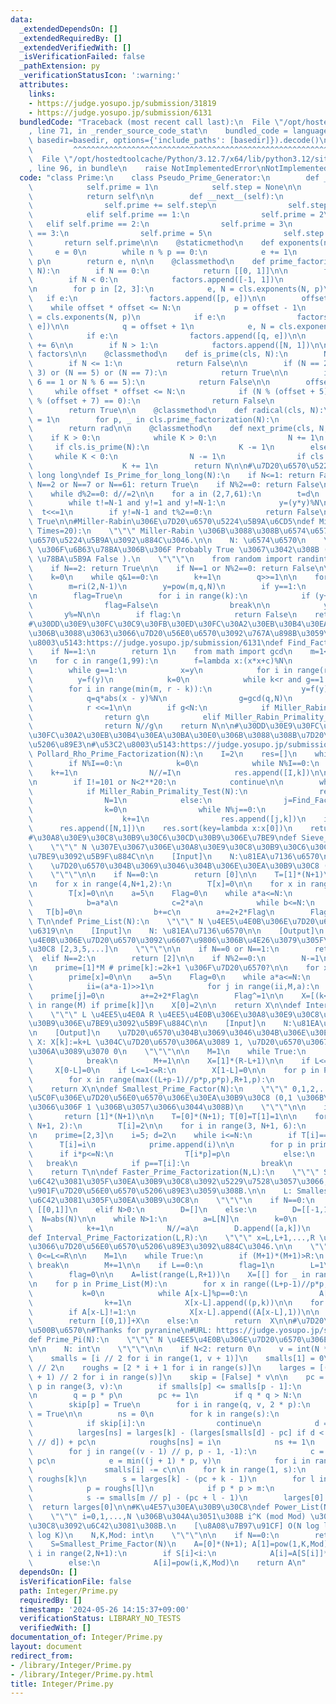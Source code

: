 ```yaml
---
data:
  _extendedDependsOn: []
  _extendedRequiredBy: []
  _extendedVerifiedWith: []
  _isVerificationFailed: false
  _pathExtension: py
  _verificationStatusIcon: ':warning:'
  attributes:
    links:
    - https://judge.yosupo.jp/submission/31819
    - https://judge.yosupo.jp/submission/6131
  bundledCode: "Traceback (most recent call last):\n  File \"/opt/hostedtoolcache/Python/3.12.7/x64/lib/python3.12/site-packages/onlinejudge_verify/documentation/build.py\"\
    , line 71, in _render_source_code_stat\n    bundled_code = language.bundle(stat.path,\
    \ basedir=basedir, options={'include_paths': [basedir]}).decode()\n          \
    \         ^^^^^^^^^^^^^^^^^^^^^^^^^^^^^^^^^^^^^^^^^^^^^^^^^^^^^^^^^^^^^^^^^^^^^^^^^^^^^^^^^\n\
    \  File \"/opt/hostedtoolcache/Python/3.12.7/x64/lib/python3.12/site-packages/onlinejudge_verify/languages/python.py\"\
    , line 96, in bundle\n    raise NotImplementedError\nNotImplementedError\n"
  code: "class Prime:\n    class Pseudo_Prime_Generator:\n        def __init__(self):\n\
    \            self.prime = 1\n            self.step = None\n\n        def __iter__(self):\n\
    \            return self\n\n        def __next__(self):\n            if self.step:\n\
    \                self.prime += self.step\n                self.step = 6 - self.step\n\
    \            elif self.prime == 1:\n                self.prime = 2\n         \
    \   elif self.prime == 2:\n                self.prime = 3\n            elif self.prime\
    \ == 3:\n                self.prime = 5\n                self.step = 2\n     \
    \       return self.prime\n\n    @staticmethod\n    def exponents(n, p):\n   \
    \     e = 0\n        while n % p == 0:\n            e += 1\n            n //=\
    \ p\n        return e, n\n\n    @classmethod\n    def prime_factorization(cls,\
    \ N):\n        if N == 0:\n            return [[0, 1]]\n\n        factors = []\n\
    \        if N < 0:\n            factors.append([-1, 1])\n            N = abs(N)\n\
    \n        for p in [2, 3]:\n            e, N = cls.exponents(N, p)\n         \
    \   if e:\n                factors.append([p, e])\n\n        offset = 6\n    \
    \    while offset * offset <= N:\n            p = offset - 1\n            e, N\
    \ = cls.exponents(N, p)\n            if e:\n                factors.append([p,\
    \ e])\n\n            q = offset + 1\n            e, N = cls.exponents(N, q)\n\
    \            if e:\n                factors.append([q, e])\n\n            offset\
    \ += 6\n\n        if N > 1:\n            factors.append([N, 1])\n\n        return\
    \ factors\n\n    @classmethod\n    def is_prime(cls, N):\n        N = abs(N)\n\
    \        if N <= 1:\n            return False\n\n        if (N == 2) or (N ==\
    \ 3) or (N == 5) or (N == 7):\n            return True\n\n        if not (N %\
    \ 6 == 1 or N % 6 == 5):\n            return False\n\n        offset = 0\n   \
    \     while offset * offset <= N:\n            if (N % (offset + 5) == 0) or (N\
    \ % (offset + 7) == 0):\n                return False\n            offset += 6\n\
    \        return True\n\n    @classmethod\n    def radical(cls, N):\n        rad\
    \ = 1\n        for p, _ in cls.prime_factorization(N):\n            rad *= p\n\
    \        return rad\n\n    @classmethod\n    def next_prime(cls, N, K):\n    \
    \    if K > 0:\n            while K > 0:\n                N += 1\n           \
    \     if cls.is_prime(N):\n                    K -= 1\n        else:\n       \
    \     while K < 0:\n                N -= 1\n                if cls.is_prime(N):\n\
    \                    K += 1\n        return N\n\n#\u7D20\u6570\u5224\u5B9A for\
    \ long long\ndef Is_Prime_for_long_long(N):\n    if N<=1: return False\n    if\
    \ N==2 or N==7 or N==61: return True\n    if N%2==0: return False\n\n    d=N-1\n\
    \    while d%2==0: d//=2\n\n    for a in (2,7,61):\n        t=d\n        y=pow(a,t,N)\n\
    \        while t!=N-1 and y!=1 and y!=N-1:\n            y=(y*y)%N\n          \
    \  t<<=1\n        if y!=N-1 and t%2==0:\n            return False\n    return\
    \ True\n\n#Miller-Rabin\u306E\u7D20\u6570\u5224\u5B9A\u6CD5\ndef Miller_Rabin_Primality_Test(N,\
    \ Times=20):\n    \"\"\" Miller-Rabin \u306B\u3088\u308B\u6574\u6570 N \u306E\u7D20\
    \u6570\u5224\u5B9A\u3092\u884C\u3046.\n\n    N: \u6574\u6570\n    \u203B True\
    \ \u306F\u6B63\u78BA\u306B\u306F Probably True \u3067\u3042\u308B ( False \u306F\
    \ \u78BA\u5B9A False ).\n    \"\"\"\n    from random import randint as ri\n\n\
    \    if N==2: return True\n\n    if N==1 or N%2==0: return False\n\n    q=N-1\n\
    \    k=0\n    while q&1==0:\n        k+=1\n        q>>=1\n\n    for _ in range(Times):\n\
    \        m=ri(2,N-1)\n        y=pow(m,q,N)\n        if y==1:\n            continue\n\
    \n        flag=True\n        for i in range(k):\n            if (y+1)%N==0:\n\
    \                flag=False\n                break\n\n            y*=y\n     \
    \       y%=N\n\n        if flag:\n            return False\n    return True\n\n\
    #\u30DD\u30E9\u30FC\u30C9\u30FB\u30ED\u30FC\u30A2\u30EB\u30B4\u30EA\u30BA\u30E0\
    \u306B\u3088\u3063\u3066\u7D20\u56E0\u6570\u3092\u767A\u898B\u3059\u308B\n#\u53C2\
    \u8003\u5143:https://judge.yosupo.jp/submission/6131\ndef Find_Factor_Rho(N):\n\
    \    if N==1:\n        return 1\n    from math import gcd\n    m=1<<(N.bit_length()//8+1)\n\
    \n    for c in range(1,99):\n        f=lambda x:(x*x+c)%N\n        y,r,q,g=2,1,1,1\n\
    \        while g==1:\n            x=y\n            for i in range(r):\n      \
    \          y=f(y)\n            k=0\n            while k<r and g==1:\n        \
    \        for i in range(min(m, r - k)):\n                    y=f(y)\n        \
    \            q=q*abs(x - y)%N\n                g=gcd(q,N)\n                k+=m\n\
    \            r <<=1\n\n        if g<N:\n            if Miller_Rabin_Primality_Test(g):\n\
    \                return g\n            elif Miller_Rabin_Primality_Test(N//g):\n\
    \                return N//g\n    return N\n\n#\u30DD\u30E9\u30FC\u30C9\u30FB\u30ED\
    \u30FC\u30A2\u30EB\u30B4\u30EA\u30BA\u30E0\u306B\u3088\u308B\u7D20\u56E0\u6570\
    \u5206\u89E3\n#\u53C2\u8003\u5143:https://judge.yosupo.jp/submission/6131\ndef\
    \ Pollard_Rho_Prime_Factorization(N):\n    I=2\n    res=[]\n    while I*I<=N:\n\
    \        if N%I==0:\n            k=0\n            while N%I==0:\n            \
    \    k+=1\n                N//=I\n            res.append([I,k])\n\n        I+=1+(I%2)\n\
    \n        if I!=101 or N<2**20:\n            continue\n\n        while N>1:\n\
    \            if Miller_Rabin_Primality_Test(N):\n                res.append([N,1])\n\
    \                N=1\n            else:\n                j=Find_Factor_Rho(N)\n\
    \                k=0\n                while N%j==0:\n                    N//=j\n\
    \                    k+=1\n                res.append([j,k])\n    if N>1:\n  \
    \      res.append([N,1])\n    res.sort(key=lambda x:x[0])\n    return res\n\n\
    #\u30A8\u30E9\u30C8\u30B9\u30C6\u30CD\u30B9\u306E\u7BE9\ndef Sieve_of_Eratosthenes(N):\n\
    \    \"\"\" N \u307E\u3067\u306E\u30A8\u30E9\u30C8\u30B9\u30C6\u30CD\u30B9\u306E\
    \u7BE9\u3092\u5B9F\u884C\n\n    [Input]\n    N:\u81EA\u7136\u6570\n\n    [Output]\n\
    \    \u7D20\u6570\u304B\u3069\u3046\u304B\u306E\u30EA\u30B9\u30C8 ([0,0,1,1,0,1,...])\n\
    \    \"\"\"\n\n    if N==0:\n        return [0]\n\n    T=[1]*(N+1)\n    T[0]=T[1]=0\n\
    \n    for x in range(4,N+1,2):\n        T[x]=0\n\n    for x in range(9,N+1,3):\n\
    \        T[x]=0\n\n    a=5\n    Flag=0\n    while a*a<=N:\n        if T[a]:\n\
    \            b=a*a\n            c=2*a\n            while b<=N:\n             \
    \   T[b]=0\n                b+=c\n        a+=2+2*Flag\n        Flag^=1\n    return\
    \ T\n\ndef Prime_List(N):\n    \"\"\" N \u4EE5\u4E0B\u306E\u7D20\u6570\u3092\u5217\
    \u6319\n\n    [Input]\n    N: \u81EA\u7136\u6570\n\n    [Output]\n    N \u4EE5\
    \u4E0B\u306E\u7D20\u6570\u3092\u6607\u9806\u306B\u4E26\u3079\u305F\u30EA\u30B9\
    \u30C8 [2,3,5,...]\n    \"\"\"\n\n    if N==0 or N==1:\n        return []\n  \
    \  elif N==2:\n        return [2]\n\n    if N%2==0:\n        N-=1\n\n    M=(N+1)//2\n\
    \n    prime=[1]*M # prime[k]:=2k+1 \u306F\u7D20\u6570?\n\n    for x in range(4,M,3):\n\
    \        prime[x]=0\n\n    a=5\n    Flag=0\n    while a*a<=N:\n        if prime[(a-1)>>1]:\n\
    \            ii=(a*a-1)>>1\n            for j in range(ii,M,a):\n            \
    \    prime[j]=0\n        a+=2+2*Flag\n        Flag^=1\n\n    X=[(k<<1)|1 for k\
    \ in range(M) if prime[k]]\n    X[0]=2\n\n    return X\n\ndef Interval_Sieve_of_Eratosthenes(L,R):\n\
    \    \"\"\" L \u4EE5\u4E0A R \u4EE5\u4E0B\u306E\u30A8\u30E9\u30C8\u30B9\u30C6\u30CD\
    \u30B9\u306E\u7BE9\u3092\u5B9F\u884C\n\n    [Input]\n    N:\u81EA\u7136\u6570\n\
    \n    [Output]\n    \u7D20\u6570\u304B\u3069\u3046\u304B\u306E\u30EA\u30B9\u30C8\
    \ X: X[k]:=k+L \u304C\u7D20\u6570\u306A\u3089 1, \u7D20\u6570\u3067\u306A\u3044\
    \u306A\u3089\u3070 0\n    \"\"\"\n\n    M=1\n    while True:\n        if (M+1)*(M+1)>R:\n\
    \            break\n        M+=1\n\n    X=[1]*(R-L+1)\n\n    if L<=0<=R:\n   \
    \     X[0-L]=0\n    if L<=1<=R:\n        X[1-L]=0\n\n    for p in Prime_List(M):\n\
    \        for x in range(max((L+p-1)//p*p,p*p),R+1,p):\n            X[x-L]=0\n\
    \    return X\n\ndef Smallest_Prime_Factor(N):\n    \"\"\" 0,1,2,...,N \u306E\u6700\
    \u5C0F\u306E\u7D20\u56E0\u6570\u306E\u30EA\u30B9\u30C8 (0,1 \u306B\u3064\u3044\
    \u3066\u306F 1 \u306B\u3057\u3066\u3044\u308B)\n    \"\"\"\n\n    if N<=1:\n \
    \       return [1]*(N+1)\n\n    T=[0]*(N+1); T[0]=T[1]=1\n\n    for i in range(2,\
    \ N+1, 2):\n        T[i]=2\n\n    for i in range(3, N+1, 6):\n        T[i]=3\n\
    \n    prime=[2,3]\n    i=5; d=2\n    while i<=N:\n        if T[i]==0:\n      \
    \      T[i]=i\n            prime.append(i)\n\n        for p in prime:\n      \
    \      if i*p<=N:\n                T[i*p]=p\n            else:\n             \
    \   break\n            if p==T[i]:\n                break\n        i+=d; d=6-d\n\
    \    return T\n\ndef Faster_Prime_Factorization(N,L):\n    \"\"\" Smallest_Prime_Factors(N)\u3067\
    \u6C42\u3081\u305F\u30EA\u30B9\u30C8\u3092\u5229\u7528\u3057\u3066, N \u3092\u9AD8\
    \u901F\u7D20\u56E0\u6570\u5206\u89E3\u3059\u308B.\n\n    L: Smallest_Prime_Factors(N)\u3067\
    \u6C42\u3081\u305F\u30EA\u30B9\u30C8\n    \"\"\"\n    if N==0:\n        return\
    \ [[0,1]]\n    elif N>0:\n        D=[]\n    else:\n        D=[[-1,1]]\n      \
    \  N=abs(N)\n\n    while N>1:\n        a=L[N]\n        k=0\n        while L[N]==a:\n\
    \            k+=1\n            N//=a\n        D.append([a,k])\n    return D\n\n\
    def Interval_Prime_Factorization(L,R):\n    \"\"\" x=L,L+1,...,R \u306B\u5BFE\u3057\
    \u3066\u7D20\u56E0\u6570\u5206\u89E3\u3092\u884C\u3046.\n\n    \"\"\"\n\n    assert\
    \ 0<=L<=R\n\n    M=1\n    while True:\n        if (M+1)*(M+1)>R:\n           \
    \ break\n        M+=1\n\n    if L==0:\n        flag=1\n        L=1\n    else:\n\
    \        flag=0\n\n    A=list(range(L,R+1))\n    X=[[] for _ in range(R-L+1)]\n\
    \n    for p in Prime_List(M):\n        for x in range((L+p-1)//p*p,R+1,p):\n \
    \           k=0\n            while A[x-L]%p==0:\n                A[x-L]//=p\n\
    \                k+=1\n            X[x-L].append((p,k))\n\n    for x in range(L,R+1):\n\
    \        if A[x-L]!=1:\n            X[x-L].append((A[x-L],1))\n\n    if flag:\n\
    \        return [(0,1)]+X\n    else:\n        return  X\n\n#\u7D20\u6570\u306E\
    \u500B\u6570\n#Thanks for pyranine\n#URL: https://judge.yosupo.jp/submission/31819\n\
    def Prime_Pi(N):\n    \"\"\" N \u4EE5\u4E0B\u306E\u7D20\u6570\u306E\u500B\u6570\
    \n\n    N: int\n    \"\"\"\n\n    if N<2: return 0\n    v = int(N ** 0.5) + 1\n\
    \    smalls = [i // 2 for i in range(1, v + 1)]\n    smalls[1] = 0\n    s = v\
    \ // 2\n    roughs = [2 * i + 1 for i in range(s)]\n    larges = [(N // roughs[i]\
    \ + 1) // 2 for i in range(s)]\n    skip = [False] * v\n\n    pc = 0\n    for\
    \ p in range(3, v):\n        if smalls[p] <= smalls[p - 1]:\n            continue\n\
    \n        q = p * p\n        pc += 1\n        if q * q > N:\n            break\n\
    \        skip[p] = True\n        for i in range(q, v, 2 * p):\n            skip[i]\
    \ = True\n\n        ns = 0\n        for k in range(s):\n            i = roughs[k]\n\
    \            if skip[i]:\n                continue\n            d = i * p\n  \
    \          larges[ns] = larges[k] - (larges[smalls[d] - pc] if d < v else smalls[N\
    \ // d]) + pc\n            roughs[ns] = i\n            ns += 1\n        s = ns\n\
    \        for j in range((v - 1) // p, p - 1, -1):\n            c = smalls[j] -\
    \ pc\n            e = min((j + 1) * p, v)\n            for i in range(j * p, e):\n\
    \                smalls[i] -= c\n\n    for k in range(1, s):\n        m = N //\
    \ roughs[k]\n        s = larges[k] - (pc + k - 1)\n        for l in range(1, k):\n\
    \            p = roughs[l]\n            if p * p > m:\n                break\n\
    \            s -= smalls[m // p] - (pc + l - 1)\n        larges[0] -= s\n\n  \
    \  return larges[0]\n\n#K\u4E57\u30EA\u30B9\u30C8\ndef Power_List(N,K,Mod):\n\
    \    \"\"\" i=0,1,...,N \u306B\u304A\u3051\u308B i^K (mod Mod) \u306E\u30EA\u30B9\
    \u30C8\u3092\u6C42\u3081\u308B.\n    [\u8A08\u7B97\u91CF] O(N log log N+pi(N)\
    \ log K)\n    N,K,Mod: int\n    \"\"\"\n\n    if N==0:\n        return [0]\n\n\
    \    S=Smallest_Prime_Factor(N)\n    A=[0]*(N+1); A[1]=pow(1,K,Mod)\n\n    for\
    \ i in range(2,N+1):\n        if S[i]<i:\n            A[i]=A[S[i]]*A[i//S[i]]%Mod\n\
    \        else:\n            A[i]=pow(i,K,Mod)\n    return A\n"
  dependsOn: []
  isVerificationFile: false
  path: Integer/Prime.py
  requiredBy: []
  timestamp: '2024-05-26 14:15:37+09:00'
  verificationStatus: LIBRARY_NO_TESTS
  verifiedWith: []
documentation_of: Integer/Prime.py
layout: document
redirect_from:
- /library/Integer/Prime.py
- /library/Integer/Prime.py.html
title: Integer/Prime.py
---
```

